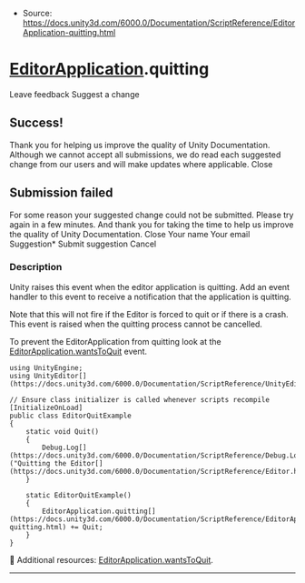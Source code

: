 * Source: https://docs.unity3d.com/6000.0/Documentation/ScriptReference/EditorApplication-quitting.html

#  [EditorApplication](https://docs.unity3d.com/6000.0/Documentation/ScriptReference/EditorApplication.html).quitting
Leave feedback
Suggest a change
## Success!
Thank you for helping us improve the quality of Unity Documentation. Although we cannot accept all submissions, we do read each suggested change from our users and will make updates where applicable.
Close
## Submission failed
For some reason your suggested change could not be submitted. Please <a>try again</a> in a few minutes. And thank you for taking the time to help us improve the quality of Unity Documentation.
Close
Your name Your email Suggestion* Submit suggestion
Cancel
### Description
Unity raises this event when the editor application is quitting.
Add an event handler to this event to receive a notification that the application is quitting.  
  
Note that this will not fire if the Editor is forced to quit or if there is a crash. This event is raised when the quitting process cannot be cancelled.  
  
To prevent the EditorApplication from quitting look at the [EditorApplication.wantsToQuit](https://docs.unity3d.com/6000.0/Documentation/ScriptReference/EditorApplication-wantsToQuit.html) event.
```
using UnityEngine;
using UnityEditor[](https://docs.unity3d.com/6000.0/Documentation/ScriptReference/UnityEditor.html);  
  
// Ensure class initializer is called whenever scripts recompile
[InitializeOnLoad]
public class EditorQuitExample
{
    static void Quit()
    {
        Debug.Log[](https://docs.unity3d.com/6000.0/Documentation/ScriptReference/Debug.Log.html)("Quitting the Editor[](https://docs.unity3d.com/6000.0/Documentation/ScriptReference/Editor.html)");
    }  
  
    static EditorQuitExample()
    {
        EditorApplication.quitting[](https://docs.unity3d.com/6000.0/Documentation/ScriptReference/EditorApplication-quitting.html) += Quit;
    }
}

```

Additional resources: [EditorApplication.wantsToQuit](https://docs.unity3d.com/6000.0/Documentation/ScriptReference/EditorApplication-wantsToQuit.html).
* * *

